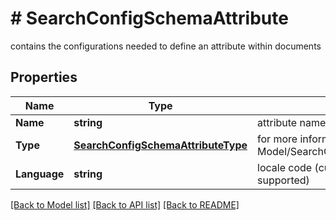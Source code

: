 # # SearchConfigSchemaAttribute
contains the configurations needed to define an attribute within documents

## Properties 


Name | Type | Description | Notes
------------ | ------------- | ------------- | -------------
**Name**| **string** | attribute name  |
**Type**| [**SearchConfigSchemaAttributeType**](SearchConfigSchemaAttributeType.md) |  for more information please, see Model/SearchConfigSchemaAttributeType.php  | [optional] [default to SEARCHCONFIGSCHEMAATTRIBUTETYPE_TEXT]
**Language**| **string** | locale code (currently only it_IT and en_US are supported)  | [optional]


[[Back to Model list]](../../README.md#models) [[Back to API list]](../../README.md#endpoints) [[Back to README]](../../README.md)

